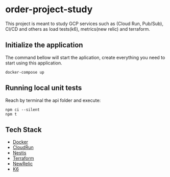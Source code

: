 # order-project-study
This project is meant to study GCP services such as (Cloud Run, Pub/Sub), CI/CD and others as load tests(k6), metrics(new relic) and terraform.

## Initialize the application
The command bellow will start the aplication, create everything you need to start using this application.
```
docker-compose up
```

## Running local unit tests
Reach by terminal the api folder and execute:
```
npm ci --silent
npm t
```

## Tech Stack

- [Docker](https://docs.docker.com/engine/install/ubuntu/)
- [CloudRun](https://cloud.google.com/run/docs/quickstarts/deploy-container)
- [Nestjs](https://docs.nestjs.com)
- [Terraform](https://www.terraform.io)
- [NewRelic](https://newrelic.com)
- [K6](https://k6.io/docs/)

